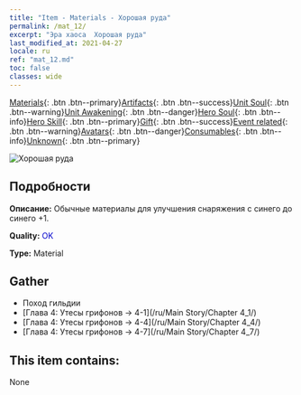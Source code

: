 ```yaml
---
title: "Item - Materials - Хорошая руда"
permalink: /mat_12/
excerpt: "Эра хаоса  Хорошая руда"
last_modified_at: 2021-04-27
locale: ru
ref: "mat_12.md"
toc: false
classes: wide
---
```

 [Materials](/ItemsRU/){: .btn .btn--primary}[Artifacts](/ItemsRU/Artifacts/){: .btn .btn--success}[Unit Soul](/ItemsRU/UnitSoul/){: .btn .btn--warning}[Unit Awakening](/ItemsRU/UnitAwakening/){: .btn .btn--danger}[Hero Soul](/ItemsRU/HeroSoul/){: .btn .btn--info}[Hero Skill](/ItemsRU/HeroSkill/){: .btn .btn--primary}[Gift](/ItemsRU/Gift/){: .btn .btn--success}[Event related](/ItemsRU/Events/){: .btn .btn--warning}[Avatars](/ItemsRU/Avatars/){: .btn .btn--danger}[Consumables](/ItemsRU/Consumables/){: .btn .btn--info}[Unknown](/ItemsRU/Unknown/){: .btn .btn--primary}

 ![Хорошая руда](/images/t/i_cailiao_kuangshi1.png)

## Подробности
 **Описание:** Обычные материалы для улучшения снаряжения c синего до синего +1.

 **Quality:** <span style="color: #0000CD">OK</span>

 **Type:** Material

## Gather

*    Поход гильдии 
*    [Глава 4: Утесы грифонов -> 4-1](/ru/Main Story/Chapter 4_1/) 
*    [Глава 4: Утесы грифонов -> 4-4](/ru/Main Story/Chapter 4_4/) 
*    [Глава 4: Утесы грифонов -> 4-7](/ru/Main Story/Chapter 4_7/) 

## This item contains:

  None

